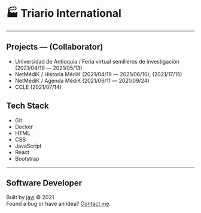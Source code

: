 # :factory: Triario International
---
## Projects ― (Collaborator)
- Universidad de Antioquia / Feria virtual semilleros de investigación (2021/04/19 ― 2021/05/13)
- NetMédiK / Historia MédiK (2021/04/19 ― 2021/06/10), (2021/17/15)
- NetMédiK / Agenda MédiK (2021/06/11 ― 2021/09/24)
- CCLE (2021/07/14)
## Tech Stack
- Git
- Docker
- HTML
- CSS
- JavaScript
- React
- Bootstrap
---
## Software Developer
Built by [javi](https://github.com/javierandres-dev/) :copyright: 2021  
Found a bug or have an idea? [Contact me](https://www.linkedin.com/in/javierandres-dev/).
